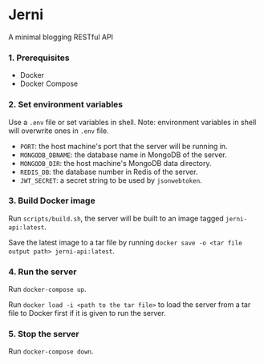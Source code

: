 # Jerni
A minimal blogging RESTful API

### 1. Prerequisites
- Docker
- Docker Compose

### 2. Set environment variables
Use a `.env` file or set variables in shell. Note: environment variables in shell will overwrite ones in `.env` file.

- `PORT`: the host machine's port that the server will be running in.
- `MONGODB_DBNAME`: the database name in MongoDB of the server.
- `MONGODB_DIR`: the host machine's MongoDB data directory.
- `REDIS_DB`: the database number in Redis of the server.
- `JWT_SECRET`: a secret string to be used by `jsonwebtoken`.

### 3. Build Docker image
Run `scripts/build.sh`, the server will be built to an image tagged `jerni-api:latest`.

Save the latest image to a tar file by running `docker save -o <tar file output path> jerni-api:latest`.

### 4. Run the server
Run `docker-compose up`.

Run `docker load -i <path to the tar file>` to load the server from a tar file to Docker first if it is given to run the server.

### 5. Stop the server
Run `docker-compose down`.
